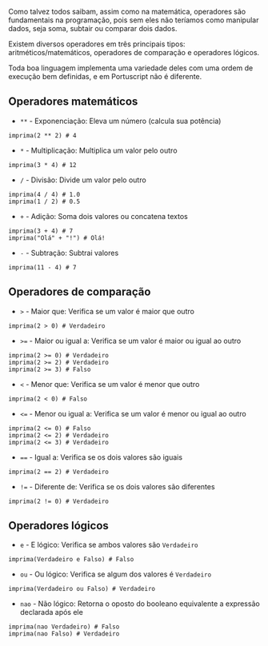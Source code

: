 Como talvez todos saibam, assim como na matemática, operadores são fundamentais na programação, pois sem eles não teríamos como manipular dados, seja soma, subtair ou comparar dois dados.

Existem diversos operadores em três principais tipos: aritméticos/matemáticos, operadores de comparação e operadores lógicos.

Toda boa linguagem implementa uma variedade deles com uma ordem de execução bem definidas, e em Portuscript não é diferente.

## Operadores matemáticos

- `**` - Exponenciação: Eleva um número (calcula sua potência)
```ptst
imprima(2 ** 2) # 4
```

- `*` - Multiplicação: Multiplica um valor pelo outro
```ptst
imprima(3 * 4) # 12
```

- `/` - Divisão: Divide um valor pelo outro
```ptst
imprima(4 / 4) # 1.0
imprima(1 / 2) # 0.5
```

- `+` - Adição: Soma dois valores ou concatena textos
```ptst
imprima(3 + 4) # 7
imprima("Olá" + "!") # Olá!
```

- `-` - Subtração: Subtrai valores
```ptst
imprima(11 - 4) # 7
```

## Operadores de comparação

- `>` - Maior que: Verifica se um valor é maior que outro
```ptst
imprima(2 > 0) # Verdadeiro
```

- `>=` - Maior ou igual a: Verifica se um valor é maior ou igual ao outro
```ptst
imprima(2 >= 0) # Verdadeiro
imprima(2 >= 2) # Verdadeiro
imprima(2 >= 3) # Falso
```

- `<` - Menor que: Verifica se um valor é menor que outro
```ptst
imprima(2 < 0) # Falso
```

- `<=` - Menor ou igual a: Verifica se um valor é menor ou igual ao outro
```ptst
imprima(2 <= 0) # Falso
imprima(2 <= 2) # Verdadeiro
imprima(2 <= 3) # Verdadeiro
```

- `==` - Igual a: Verifica se os dois valores são iguais
```ptst
imprima(2 == 2) # Verdadeiro
```

- `!=` - Diferente de: Verifica se os dois valores são diferentes
```ptst
imprima(2 != 0) # Verdadeiro
```

## Operadores lógicos

- `e` - E lógico: Verifica se ambos valores são `Verdadeiro`
```ptst
imprima(Verdadeiro e Falso) # Falso
```

- `ou` - Ou lógico: Verifica se algum dos valores é `Verdadeiro`
```ptst
imprima(Verdadeiro ou Falso) # Verdadeiro
```

- `nao` - Não lógico: Retorna o oposto do booleano equivalente a expressão declarada após ele
```ptst
imprima(nao Verdadeiro) # Falso
imprima(nao Falso) # Verdadeiro
```